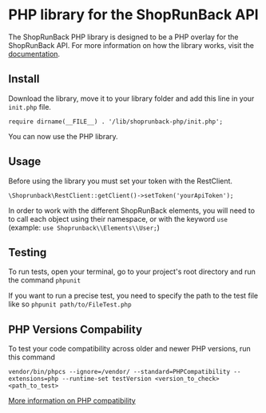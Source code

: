 # PHP library for the ShopRunBack API

The ShopRunBack PHP library is designed to be a PHP overlay for the ShopRunBack API. For more information on how the library works, visit the [documentation](https://shoprunback.github.io/documentation/php.html).

## Install

Download the library, move it to your library folder and add this line in your `init.php` file.

`require dirname(__FILE__) . '/lib/shoprunback-php/init.php';`

You can now use the PHP library.

## Usage

Before using the library you must set your token with the RestClient.

`\Shoprunback\RestClient::getClient()->setToken('yourApiToken');`

In order to work with the different ShopRunBack elements, you will need to to call each object using their namespace, or with the keyword `use` (example: `use Shoprunback\\Elements\\User;`)

## Testing

To run tests, open your terminal, go to your project's root directory and run the command `phpunit`

If you want to run a precise test, you need to specify the path to the test file like so `phpunit path/to/FileTest.php`

## PHP Versions Compability

To test your code compatibility across older and newer PHP versions, run this command

`vendor/bin/phpcs --ignore=/vendor/ --standard=PHPCompatibility --extensions=php --runtime-set testVersion <version_to_check> <path_to_test>`

[More information on PHP compatibility](https://www.sitepoint.com/quick-intro-phpcompatibility-standard-for-phpcs-are-you-php7-ready/)